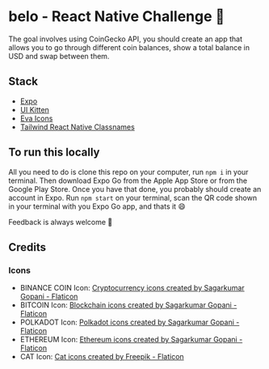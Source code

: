 # belo - React Native Challenge 🤑

The goal involves using CoinGecko API, you should create an app that allows you to go through different coin balances, show a total balance in USD and swap between them.

## Stack

- [Expo](https://expo.dev/)
- [UI Kitten](https://akveo.github.io/react-native-ui-kitten/)
- [Eva Icons](https://akveo.github.io/eva-icons/#/)
- [Tailwind React Native Classnames](https://www.npmjs.com/package/twrnc)

## To run this locally

All you need to do is clone this repo on your computer, run ```npm i``` in your terminal. Then download Expo Go from the Apple App Store or from the Google Play Store.
Once you have that done, you probably should create an account in Expo. Run ```npm start``` on your terminal, scan the QR code shown in your terminal with you Expo Go app, and thats it 😄


Feedback is always welcome 💖

## Credits

### Icons

- BINANCE COIN Icon: <a href="https://www.flaticon.com/free-icons/cryptocurrency" title="cryptocurrency icons">Cryptocurrency icons created by Sagarkumar Gopani - Flaticon</a>
- BITCOIN Icon: <a href="https://www.flaticon.com/free-icons/blockchain" title="blockchain icons">Blockchain icons created by Sagarkumar Gopani - Flaticon</a>
- POLKADOT Icon: <a href="https://www.flaticon.com/free-icons/polkadot" title="polkadot icons">Polkadot icons created by Sagarkumar Gopani - Flaticon</a>
- ETHEREUM Icon: <a href="https://www.flaticon.com/free-icons/ethereum" title="ethereum icons">Ethereum icons created by Sagarkumar Gopani - Flaticon</a>
- CAT Icon: <a href="https://www.flaticon.com/free-icons/cat" title="cat icons">Cat icons created by Freepik - Flaticon</a>
